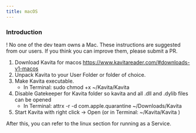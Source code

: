 ```yaml
---
title: macOS
---
```


### Introduction
! No one of the dev team owns a Mac. These instructions are suggested from our users. If you think you can improve them, please submit a PR.

1. Download Kavita for macos https://www.kavitareader.com/#downloads-v1-macos
2. Unpack Kavita to your User Folder or folder of choice.
3. Make Kavita executable.
	* In Terminal: sudo chmod +x ~/Kavita/Kavita
4. Disable Gatekeeper for Kavita folder so kavita and all .dll and .dylib files can be opened
    * In Terminal: attrx -r -d com.apple.quarantine ~/Downloads/Kavita
5. Start Kavita with right click -> Open (or in Terminal: ~/Kavita/Kavita )

After this, you can refer to the linux section for running as a Service. 
